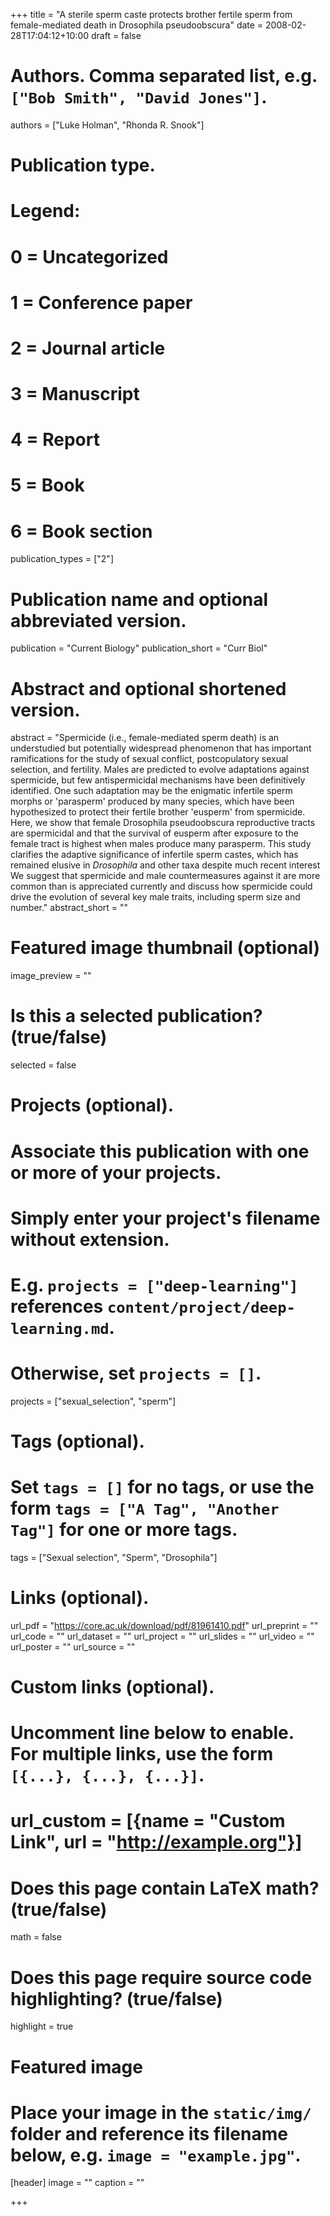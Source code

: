 +++
title = "A sterile sperm caste protects brother fertile sperm from female-mediated death in Drosophila pseudoobscura"
date = 2008-02-28T17:04:12+10:00
draft = false

# Authors. Comma separated list, e.g. `["Bob Smith", "David Jones"]`.
authors = ["Luke Holman", "Rhonda R. Snook"]

# Publication type.
# Legend:
# 0 = Uncategorized
# 1 = Conference paper
# 2 = Journal article
# 3 = Manuscript
# 4 = Report
# 5 = Book
# 6 = Book section
publication_types = ["2"]

# Publication name and optional abbreviated version.
publication = "Current Biology"
publication_short = "Curr Biol"

# Abstract and optional shortened version.
abstract = "Spermicide (i.e., female-mediated sperm death) is an understudied but potentially widespread phenomenon that has important ramifications for the study of sexual conflict, postcopulatory sexual selection, and fertility. Males are predicted to evolve adaptations against spermicide, but few antispermicidal mechanisms have been definitively identified. One such adaptation may be the enigmatic infertile sperm morphs or 'parasperm' produced by many species, which have been hypothesized to protect their fertile brother 'eusperm' from spermicide. Here, we show that female Drosophila pseudoobscura reproductive tracts are spermicidal and that the survival of eusperm after exposure to the female tract is highest when males produce many parasperm. This study clarifies the adaptive significance of infertile sperm castes, which has remained elusive in _Drosophila_ and other taxa despite much recent interest We suggest that spermicide and male countermeasures against it are more common than is appreciated currently and discuss how spermicide could drive the evolution of several key male traits, including sperm size and number."
abstract_short = ""

# Featured image thumbnail (optional)
image_preview = ""

# Is this a selected publication? (true/false)
selected = false

# Projects (optional).
#   Associate this publication with one or more of your projects.
#   Simply enter your project's filename without extension.
#   E.g. `projects = ["deep-learning"]` references `content/project/deep-learning.md`.
#   Otherwise, set `projects = []`.
projects = ["sexual_selection", "sperm"]

# Tags (optional).
#   Set `tags = []` for no tags, or use the form `tags = ["A Tag", "Another Tag"]` for one or more tags.
tags = ["Sexual selection", "Sperm", "Drosophila"]

# Links (optional).
url_pdf = "https://core.ac.uk/download/pdf/81961410.pdf"
url_preprint = ""
url_code = ""
url_dataset = ""
url_project = ""
url_slides = ""
url_video = ""
url_poster = ""
url_source = ""

# Custom links (optional).
#   Uncomment line below to enable. For multiple links, use the form `[{...}, {...}, {...}]`.
# url_custom = [{name = "Custom Link", url = "http://example.org"}]

# Does this page contain LaTeX math? (true/false)
math = false

# Does this page require source code highlighting? (true/false)
highlight = true

# Featured image
# Place your image in the `static/img/` folder and reference its filename below, e.g. `image = "example.jpg"`.
[header]
image = ""
caption = ""

+++
